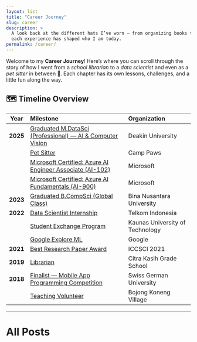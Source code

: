```yaml
---
layout: list
title: "Career Journey"
slug: career
description: >
  A look back at the different hats I’ve worn — from organizing books to training AI models,  
  each experience has shaped who I am today.
permalink: /career/
---
```


<section class="lead">
Welcome to my <strong>Career Journey</strong>! 
Here’s where you can scroll through the story of how I went from  
a <em>school librarian</em> to a <em>data scientist</em> and even as a <em>pet sitter</em> in between 🐾.  
Each chapter has its own lessons, challenges, and a little fun along the way.
</section>

## 🗺️ Timeline Overview

| Year | Milestone | Organization |
|:----:|:-----------|:-------------|
| **2025** | [Graduated M.DataSci (Professional) — AI & Computer Vision](Portofolio/career/deakin/) | Deakin University |
|  | [Pet Sitter](Portofolio/career/pet-sitter/) | Camp Paws |
|  | [Microsoft Certified: Azure AI Engineer Associate (AI-102)](Portofolio/career/azure-ai102/) | Microsoft |
|  | [Microsoft Certified: Azure AI Fundamentals (AI-900)](Portofolio/career/azure-ai900/) | Microsoft |
| **2023** | [Graduated B.CompSci (Global Class)](Portofolio/career/binus/) | Bina Nusantara University |
| **2022** | [Data Scientist Internship](Portofolio/career/telkom/) | Telkom Indonesia |
|  | [Student Exchange Program](Portofolio/career/ktu/) | Kaunas University of Technology |
|  | [Google Explore ML](Portofolio/career/exploreml/) | Google |
| **2021** | [Best Research Paper Award](Portofolio/career/iccscipaper-award/) | ICCSCI 2021 |
| **2019** | [Librarian](Portofolio/career/librarian/) | Citra Kasih Grade School |
| **2018** | [Finalist — Mobile App Programming Competition](Portofolio/career/sgu-finalist/) | Swiss German University |
|  | [Teaching Volunteer](Portofolio/career/teaching-volunteer/) | Bojong Koneng Village |


---

# All Posts